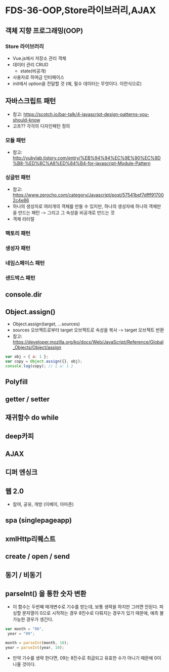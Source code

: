 FDS-36-OOP,Store라이브러리,AJAX
========


## 객체 지향 프로그래밍(OOP)


### Store 라이브러리
- Vue.js에서 저장소 관리 객체
- 데이터 관리 CRUD
  - state(비공개)
- 사용자로 하여금 인터페이스
- init에서 option을 전달할 것 (예, 필수 데이터는 무엇이다. 이런식으로)

## 자바스크립트 패턴
- 참고: <https://scotch.io/bar-talk/4-javascript-design-patterns-you-should-know>
- 고프?? 각각의 디자인패턴 정의

### 모듈 패턴
- 참고: <http://yubylab.tistory.com/entry/%EB%94%94%EC%9E%90%EC%9D%B8-%ED%8C%A8%ED%84%B4-for-javascript-Module-Pattern>
### 싱글턴 패턴
- 참고: <https://www.zerocho.com/category/Javascript/post/57541bef7dfff917002c4e86>
- 하나의 생성자로 여러개의 객체를 만들 수 있지만, 하나의 생성자에 하나의 객체만을 만드는 패턴 -> 그리고 그 속성을 비공개로 만드는 것
- 객체 리터럴

### 팩토리 패턴
### 생성자 패턴
### 네임스페이스 패턴
### 샌드박스 패턴



## console.dir

## Object.assign()
- Object.assign(target, ...sources)
- sources 오브젝트로부터 target 오브젝트로 속성을 복사 -> target 오브젝트 반환
- 참고: <https://developer.mozilla.org/ko/docs/Web/JavaScript/Reference/Global_Objects/Object/assign>
```js
var obj = { a: 1 };
var copy = Object.assign({}, obj);
console.log(copy); // { a: 1 }
```
## Polyfill

## getter / setter


## 재귀함수 do while
## deep카피

## AJAX
## 디퍼 엔싱크
## 웹 2.0
- 참여, 공유, 개방 (이베이, 아마존)
## spa (singlepageapp)

## xmlHttp리퀘스트
## create / open / send
## 동기 / 비동기

## parseInt() 을 통한 숫자 변환

- 이 함수는 두번째 매개변수로 기수를 받는데, 보통 생략을 하지만 그러면 안된다. 파싱할 문자열이 0으로 시작하는 경우 8진수로 다뤄지는 경우가 있기 때문에, 예측 불가능한 경우가 생긴다.
```js
var month = "06",
 year = "09";

month = parseInt(month, 10);
year = parseInt(year, 10);
```
- 만약 기수를 생략 한다면, 09는 8진수로 취급되고 유효한 수가 아니기 때문에 0이 나올 것이다.
